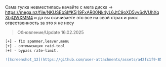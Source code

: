 Сама тулка невместилась качайте с мега диска -> https://mega.nz/file/NKUSEbSI#K5j19FxAR00Nk4yL6JtC9oXD5vvSdVUhXqXbjQWXMM4
и да вы скачиваете это все на свой страх и риск отвественность за это я не несу 
> Обновление/Update 16.02.2025
```diff
[+] - fix spammer,leaver,menu
[+] - оптимизация raid-tool 
[+] - bypass rate-limit.

![Screenshot_12](https://github.com/user-attachments/assets/a42fc1f9-8527-4ce2-9490-356f81a9ecea)

